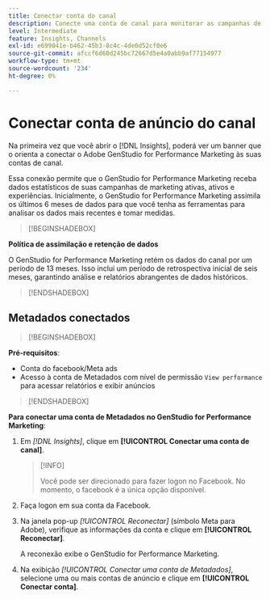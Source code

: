 ```yaml
---
title: Conectar conta do canal
description: Conecte uma conta de canal para monitorar as campanhas de marketing e o desempenho do ativo do Adobe GenStudio for Performance Marketing.
level: Intermediate
feature: Insights, Channels
exl-id: e699041e-b462-45b3-8c4c-4de0d52cf0e6
source-git-commit: afccf6d60d245bc72667d5e4a0abb9af77154977
workflow-type: tm+mt
source-wordcount: '234'
ht-degree: 0%

---
```


# Conectar conta de anúncio do canal

Na primeira vez que você abrir o [!DNL Insights], poderá ver um banner que o orienta a conectar o Adobe GenStudio for Performance Marketing às suas contas de canal.

Essa conexão permite que o GenStudio for Performance Marketing receba dados estatísticos de suas campanhas de marketing ativas, ativos e experiências. Inicialmente, o GenStudio for Performance Marketing assimila os últimos 6 meses de dados para que você tenha as ferramentas para analisar os dados mais recentes e tomar medidas.

>[!BEGINSHADEBOX]

**Política de assimilação e retenção de dados**

O GenStudio for Performance Marketing retém os dados do canal por um período de 13 meses. Isso inclui um período de retrospectiva inicial de seis meses, garantindo análise e relatórios abrangentes de dados históricos.

>[!ENDSHADEBOX]

## Metadados conectados

>[!BEGINSHADEBOX]

**Pré-requisitos**:

- Conta do facebook/Meta ads
- Acesso à conta de Metadados com nível de permissão `View performance` para acessar relatórios e exibir anúncios

>[!ENDSHADEBOX]

**Para conectar uma conta de Metadados no GenStudio for Performance Marketing**:

1. Em _[!DNL Insights]_, clique em **[!UICONTROL Conectar uma conta de canal]**.

   >[!INFO]
   >
   >Você pode ser direcionado para fazer logon no Facebook. No momento, o facebook é a única opção disponível.

1. Faça logon em sua conta da Facebook.

1. Na janela pop-up _[!UICONTROL Reconectar]_ (símbolo Meta para Adobe), verifique as informações da conta e clique em **[!UICONTROL Reconectar]**.

   A reconexão exibe o GenStudio for Performance Marketing.

1. Na exibição _[!UICONTROL Conectar uma conta de Metadados]_, selecione uma ou mais contas de anúncio e clique em **[!UICONTROL Conectar conta]**.
<!--
>[!INFO]
>
>You may receive an error if you previously enrolled the channel account with GenStudio for Performance Marketing.

The new user experience shows a banner to connect an account. There is not option to connect yet after you have one connection.
-->
